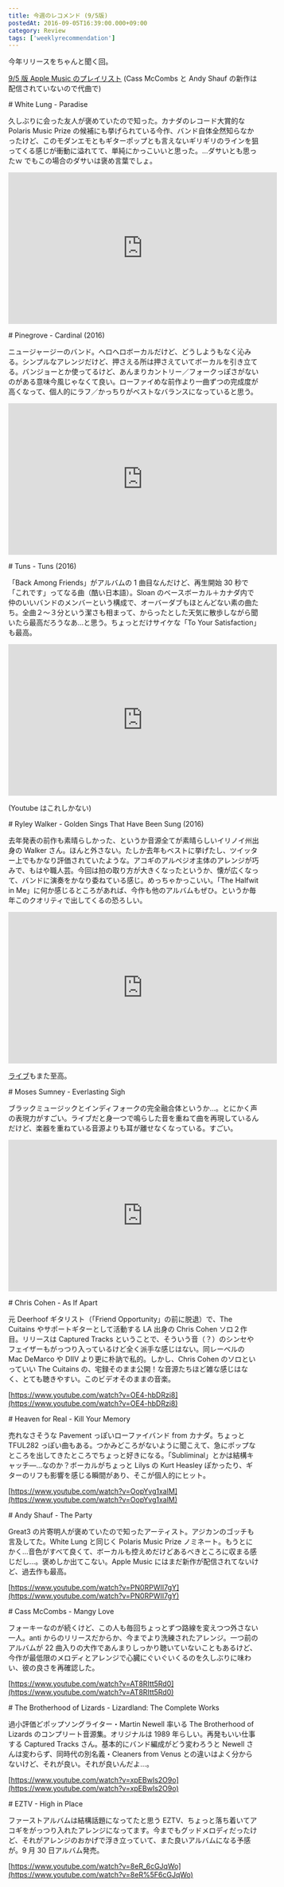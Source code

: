 ```yaml
---
title: 今週のレコメンド (9/5版)
postedAt: 2016-09-05T16:39:00.000+09:00
category: Review
tags: ['weeklyrecommendation']
---
```


今年リリースをちゃんと聞く回。

[9/5 版 Apple Music のプレイリスト](https://itunes.apple.com/jp/playlist/jin-zhounorekomendo-9-5ban/idpl.60eae2d6ef914ef49186e964228ed72e) (Cass McCombs と Andy Shauf の新作は配信されていないので代曲で)

\# White Lung - Paradise

久しぶりに会った友人が褒めていたので知った。カナダのレコード大賞的な Polaris Music Prize の候補にも挙げられている今作、バンド自体全然知らなかったけど、このモダンエモともギターポップとも言えないギリギリのラインを狙ってくる感じが衝動に溢れてて、単純にかっこいいと思った。…ダサいとも思ったｗ でもこの場合のダサいは褒め言葉でしょ。

<iframe id="youtube_iframe" class="youtube" src="https://www.youtube.com/embed/SiXMm9gZl5s?feature=oembed&amp;enablejsapi=1&amp;origin=https://safe.txmblr.com&amp;wmode=opaque" allowfullscreen="" width="540" height="304" frameborder="0"></iframe>

\# Pinegrove - Cardinal (2016)

ニュージャージーのバンド。ヘロヘロボーカルだけど、どうしようもなく沁みる。シンプルなアレンジだけど、押さえる所は押さえていてボーカルを引き立てる。バンジョーとか使ってるけど、あんまりカントリー／フォークっぽさがないのがある意味今風じゃなくて良い。ローファイめな前作より一曲ずつの完成度が高くなって、個人的にラフ／かっちりがベストなバランスになっていると思う。

<iframe class="youtube" src="https://www.youtube.com/embed/NwFmZI7qlKw?feature=oembed&amp;enablejsapi=1&amp;origin=https://safe.txmblr.com&amp;wmode=opaque" allowfullscreen="" width="540" height="304" frameborder="0"></iframe>

\# Tuns - Tuns (2016)

「Back Among Friends」がアルバムの 1 曲目なんだけど、再生開始 30 秒で「これです」ってなる曲（酷い日本語）。Sloan のベースボーカル＋カナダ内で仲のいいバンドのメンバーという構成で、オーバーダブもほとんどない素の曲たち。全曲２～３分という潔さも相まって、からったとした天気に散歩しながら聞いたら最高だろうなあ…と思う。ちょっとだけサイケな「To Your Satisfaction」も最高。

<iframe class="youtube" src="https://www.youtube.com/embed/V--GjH6FmCU?feature=oembed&amp;enablejsapi=1&amp;origin=https://safe.txmblr.com&amp;wmode=opaque" allowfullscreen="" width="540" height="304" frameborder="0"></iframe>

(Youtube はこれしかない)

\# Ryley Walker - Golden Sings That Have Been Sung (2016)

去年発表の前作も素晴らしかった、というか音源全てが素晴らしいイリノイ州出身の Walker さん。ほんと外さない。たしか去年もベストに挙げたし、ツイッター上でもかなり評価されていたような。アコギのアルペジオ主体のアレンジが巧みで、もはや職人芸。今回は拍の取り方が大きくなったというか、懐が広くなって、バンドに演奏をかなり委ねている感じ。めっちゃかっこいい。「The Halfwit in Me」に何か感じるところがあれば、今作も他のアルバムもぜひ。というか毎年このクオリティで出してくるの恐ろしい。

<iframe class="youtube" src="https://www.youtube.com/embed/brva1zK6Q1E?feature=oembed&amp;enablejsapi=1&amp;origin=https://safe.txmblr.com&amp;wmode=opaque" allowfullscreen="" width="540" height="304" frameborder="0"></iframe>

[ライブ](https://www.youtube.com/watch?v=lSbRIS0QE4U)もまた至高。

\# Moses Sumney - Everlasting Sigh

ブラックミュージックとインディフォークの完全融合体というか…。とにかく声の表現力がすごい。ライブだと身一つで鳴らした音を重ねて曲を再現しているんだけど、楽器を重ねている音源よりも耳が離せなくなっている。すごい。

<iframe class="youtube" src="https://www.youtube.com/embed/JYdFSBXZSyc?feature=oembed&amp;enablejsapi=1&amp;origin=https://safe.txmblr.com&amp;wmode=opaque" allowfullscreen="" width="540" height="304" frameborder="0"></iframe>

\# Chris Cohen - As If Apart

元 Deerhoof ギタリスト（「Friend Opportunity」の前に脱退）で、The Cuitains やサポートギターとして活動する LA 出身の Chris Cohen ソロ２作目。リリースは Captured Tracks ということで、そういう音（？）のシンセやフェイザーもがっつり入っているけど全く派手な感じはない。同レーベルの Mac DeMarco や DIIV より更に朴訥で私的。しかし、Chris Cohen のソロといっていい The Cuitains の、宅録そのまま公開！な音源たちほど雑な感じはなく、とても聴きやすい。このビデオそのままの音楽。

[https://www.youtube.com/watch?v=OE4-hbDRzi8](https://www.youtube.com/watch?v=OE4-hbDRzi8)

[](https://www.youtube.com/watch?v=OE4-hbDRzi8)

\# Heaven for Real - Kill Your Memory

売れなさそうな Pavement っぽいローファイバンド from カナダ。ちょっと TFUL282 っぽい曲もある。つかみどころがないように聞こえて、急にポップなところを出してきたところでちょっと好きになる。「Subliminal」とかは結構キャッチ―…なのか？ボーカルがちょっと Lilys の Kurt Heasley ぽかったり、ギターのリフも影響を感じる瞬間があり、そこが個人的にヒット。

[https://www.youtube.com/watch?v=OopYvg1xalM](https://www.youtube.com/watch?v=OopYvg1xalM)

[](https://www.youtube.com/watch?v=OopYvg1xalM)

\# Andy Shauf - The Party

Great3 の片寄明人が褒めていたので知ったアーティスト。アジカンのゴッチも言及してた。White Lung と同じく Polaris Music Prize ノミネート。もうとにかく…音色がすべて良くて、ボーカルも控えめだけどあるべきところに収まる感じだし…。褒めしか出てこない。Apple Music にはまだ新作が配信されてないけど、過去作も最高。

[https://www.youtube.com/watch?v=PN0RPWII7gY](https://www.youtube.com/watch?v=PN0RPWII7gY)

\# Cass McCombs - Mangy Love

フォーキーなのが続くけど、この人も毎回ちょっとずつ路線を変えつつ外さない一人。anti からのリリースだからか、今までより洗練されたアレンジ。一つ前のアルバムが 22 曲入りの大作であんまりしっかり聴いていないこともあるけど、今作が最低限のメロディとアレンジで心臓にぐいぐいくるのを久しぶりに味わい、彼の良さを再確認した。

[https://www.youtube.com/watch?v=AT8RItt5Rd0](https://www.youtube.com/watch?v=AT8RItt5Rd0)

\# The Brotherhood of Lizards - Lizardland: The Complete Works

過小評価どポップソングライター・Martin Newell 率いる The Brotherhood of Lizards のコンプリート音源集。オリジナルは 1989 年らしい。再発もいい仕事する Captured Tracks さん。基本的にバンド編成がどう変わろうと Newell さんは変わらず、同時代の別名義・Cleaners from Venus との違いはよく分からないけど、それが良い。それが良いんだよ…。

[https://www.youtube.com/watch?v=xpEBwIs2O9o](https://www.youtube.com/watch?v=xpEBwIs2O9o)

\# EZTV - High in Place

ファーストアルバムは結構話題になってたと思う EZTV、ちょっと落ち着いてアコギをがっつり入れたアレンジになってます。今までもグッドメロディだったけど、それがアレンジのおかげで浮き立っていて、また良いアルバムになる予感が。9 月 30 日アルバム発売。

[https://www.youtube.com/watch?v=8eR_6cGJqWo](https://www.youtube.com/watch?v=8eR%5F6cGJqWo)
